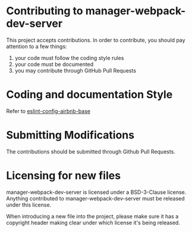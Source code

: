 # Contributing to manager-webpack-dev-server

This project accepts contributions. In order to contribute, you should
pay attention to a few things:

1. your code must follow the coding style rules
2. your code must be documented
3. you may contribute through GitHub Pull Requests

# Coding and documentation Style

Refer to [eslint-config-airbnb-base](https://github.com/airbnb/javascript/tree/master/packages/eslint-config-airbnb-base)

# Submitting Modifications

The contributions should be submitted through Github Pull Requests.

# Licensing for new files

manager-webpack-dev-server is licensed under a BSD-3-Clause license. Anything
contributed to manager-webpack-dev-server must be released under this license.

When introducing a new file into the project, please make sure it has a
copyright header making clear under which license it's being released.
